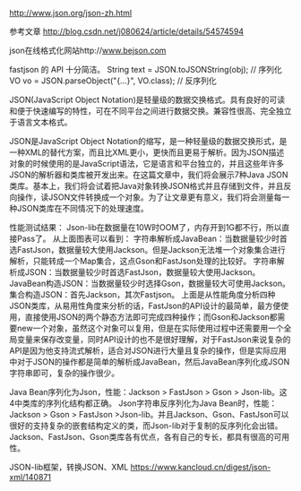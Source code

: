 http://www.json.org/json-zh.html

参考文章
http://blog.csdn.net/j080624/article/details/54574594

json在线格式化网站http://www.bejson.com


fastjson 的 API 十分简洁。
String text = JSON.toJSONString(obj); // 序列化
VO vo = JSON.parseObject("{...}", VO.class); // 反序列化


JSON(JavaScript Object Notation)是轻量级的数据交换格式。具有良好的可读和便于快速编写的特性，可在不同平台之间进行数据交换。兼容性很高、完全独立于语言文本格式。

JSON是JavaScript Object Notation的缩写，是一种轻量级的数据交换形式，是一种XML的替代方案，而且比XML更小，更快而且更易于解析。因为JSON描述对象的时候使用的是JavaScript语法，它是语言和平台独立的，并且这些年许多JSON的解析器和类库被开发出来。在这篇文章中，我们将会展示7种Java JSON类库。基本上，我们将会试着把Java对象转换JSON格式并且存储到文件，并且反向操作，读JSON文件转换成一个对象。为了让文章更有意义，我们将会测量每一种JSON类库在不同情况下的处理速度。



性能测试结果：
Json-lib在数据量在10W时OOM了，内存开到1G都不行，所以直接Pass了。 
从上面图表可以看到：
字符串解析成JavaBean：当数据量较少时首选FastJson，数据量较大使用Jackson。但是Jackson无法堆一个对象集合进行解析，只能转成一个Map集合，这点Gson和FastJson处理的比较好。
字符串解析成JSON：当数据量较少时首选FastJson，数据量较大使用Jackson。
JavaBean构造JSON：当数据量较少时选择Gson，数据量较大可使用Jackson。
集合构造JSON：首先Jackson，其次Fastjson。
上面是从性能角度分析四种JSON类库，从易用性角度来分析的话，FastJson的API设计的最简单，最方便使用，直接使用JSON的两个静态方法即可完成四种操作；而Gson和Jackson都需要new一个对象，虽然这个对象可以复用，但是在实际使用过程中还需要用一个全局变量来保存改变量，同时API设计的也不是很好理解，对于FastJson来说复杂的API是因为他支持流式解析，适合对JSON进行大量且复杂的操作，但是实际应用中对于JSON的操作都是简单的解析成JavaBean，然后JavaBean序列化成JSON字符串即可，复杂的操作很少。 


Java Bean序列化为Json，性能：Jackson > FastJson > Gson > Json-lib。这4中类库的序列化结构都正确。
Json字符串反序列化为Java Bean时，性能：Jackson > Gson > FastJson >Json-lib。并且Jackson、Gson、FastJson可以很好的支持复杂的嵌套结构定义的类，而Json-lib对于复制的反序列化会出错。
Jackson、FastJson、Gson类库各有优点，各有自己的专长，都具有很高的可用性。




JSON-lib框架，转换JSON、XML
https://www.kancloud.cn/digest/json-xml/140871




